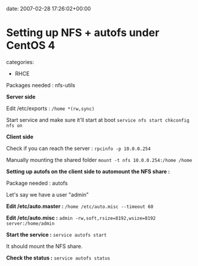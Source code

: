 


date: 2007-02-28 17:26:02+00:00


# Setting up NFS + autofs under CentOS 4

categories:
- RHCE


Packages needed : nfs-utils

<!-- more -->

**Server side**

Edit /etc/exports :
`/home *(rw,sync)`

Start service and make sure it'll start at boot
`service nfs start
chkconfig nfs on`

**Client side**

Check if you can reach the server :
`rpcinfo -p 10.0.0.254`

Manually mounting the shared folder
`mount -t nfs 10.0.0.254:/home /home`

**Setting up autofs on the client side to automount the NFS share :**

Package needed : autofs

Let's say we have a user "admin"

**Edit /etc/auto.master :**
`/home /etc/auto.misc --timeout 60`

**Edit /etc/auto.misc :**
`admin -rw,soft,rsize=8192,wsize=8192 server:/home/admin`

**Start the service :**
`service autofs start`

It should mount the NFS share.

**Check the status :**
`service autofs status`




